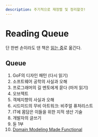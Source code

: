 ```yaml
---
description: 주기적으로 재정렬 및 정리할것!
---
```


# Reading Queue

단 한번 손이라도 댄 책은 [읽는 중](books/README.md)로 옮긴다.

## Queue

1. GoF의 디자인 패턴 (다시 읽기)
2. 소프트웨어 공학의 사실과 오해
3. 프로그래머의 길 멘토에게 묻다 (마저 읽기)
4. 오브젝트
5. 객체지향의 사실과 오해
6. 시드미드의 무비 아트워크: 비주얼 퓨처리스트
7. IT에 몸담은 이들을 위한 지적 생산 기술
8. 개발자의 글쓰기
9. 듄 1부
10. [Domain Modeling Made Functional](https://pragprog.com/book/swdddf/domain-modeling-made-functional)